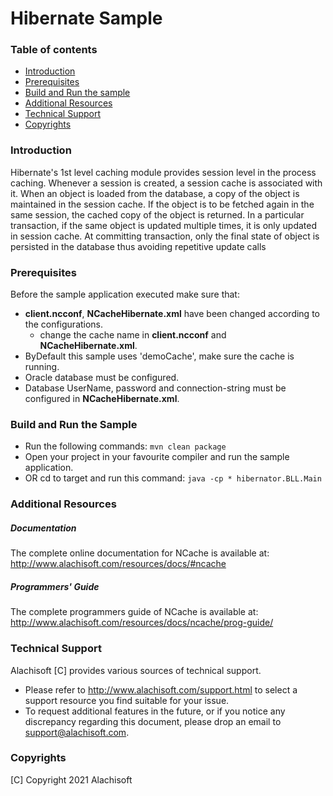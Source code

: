 # Hibernate Sample

### Table of contents

* [Introduction](#introduction)
* [Prerequisites](#prerequisites)
* [Build and Run the sample](#build-and-run-the-sample)
* [Additional Resources](#additional-resources)
* [Technical Support](#technical-support)
* [Copyrights](#copyrights)

### Introduction
Hibernate's 1st level caching module provides session level in the process caching. Whenever a session is created, a 
session cache is associated with it. When an object is loaded from the database, a copy of the object is maintained 
in the session cache. If the object is to be fetched again in the same session, the cached copy of the object 
is returned. In a particular transaction, if the same object is updated multiple times, it is only updated in session 
cache. At committing transaction, only the final state of object is persisted in the database thus avoiding repetitive 
update calls


### Prerequisites

Before the sample application executed make sure that:

- **client.ncconf**, **NCacheHibernate.xml** have been changed according to the configurations. 
	- change the cache name in **client.ncconf** and **NCacheHibernate.xml**.
- ByDefault this sample uses 'demoCache', make sure the cache is running. 
- Oracle database must be configured.
- Database UserName, password and connection-string must be configured in **NCacheHibernate.xml**.

### Build and Run the Sample
- Run the following commands:
    ``` mvn clean package ```
- Open your project in your favourite compiler and run the sample application.
- OR cd to target and run this command: 
``` java -cp * hibernator.BLL.Main ```

### Additional Resources

##### Documentation
The complete online documentation for NCache is available at:
http://www.alachisoft.com/resources/docs/#ncache

##### Programmers' Guide
The complete programmers guide of NCache is available at:
http://www.alachisoft.com/resources/docs/ncache/prog-guide/

### Technical Support

Alachisoft [C] provides various sources of technical support. 

- Please refer to http://www.alachisoft.com/support.html to select a support resource you find suitable for 
    your issue.
- To request additional features in the future, or if you notice any discrepancy regarding this document, 
    please drop an email to [support@alachisoft.com](mailto:support@alachisoft.com).

### Copyrights

[C] Copyright 2021 Alachisoft 